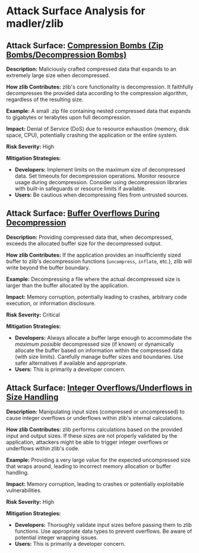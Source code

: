 # Attack Surface Analysis for madler/zlib

## Attack Surface: [Compression Bombs (Zip Bombs/Decompression Bombs)](./attack_surfaces/compression_bombs_(zip_bombsdecompression_bombs).md)

**Description:**  Maliciously crafted compressed data that expands to an extremely large size when decompressed.

**How zlib Contributes:** zlib's core functionality is decompression. It faithfully decompresses the provided data according to the compression algorithm, regardless of the resulting size.

**Example:** A small .zip file containing nested compressed data that expands to gigabytes or terabytes upon full decompression.

**Impact:** Denial of Service (DoS) due to resource exhaustion (memory, disk space, CPU), potentially crashing the application or the entire system.

**Risk Severity:** High

**Mitigation Strategies:**
* **Developers:** Implement limits on the maximum size of decompressed data. Set timeouts for decompression operations. Monitor resource usage during decompression. Consider using decompression libraries with built-in safeguards or resource limits if available.
* **Users:** Be cautious when decompressing files from untrusted sources.

## Attack Surface: [Buffer Overflows During Decompression](./attack_surfaces/buffer_overflows_during_decompression.md)

**Description:**  Providing compressed data that, when decompressed, exceeds the allocated buffer size for the decompressed output.

**How zlib Contributes:** If the application provides an insufficiently sized buffer to zlib's decompression functions (`uncompress`, `inflate`, etc.), zlib will write beyond the buffer boundary.

**Example:** Decompressing a file where the actual decompressed size is larger than the buffer allocated by the application.

**Impact:** Memory corruption, potentially leading to crashes, arbitrary code execution, or information disclosure.

**Risk Severity:** Critical

**Mitigation Strategies:**
* **Developers:**  Always allocate a buffer large enough to accommodate the *maximum possible* decompressed size (if known) or dynamically allocate the buffer based on information within the compressed data (with size limits). Carefully manage buffer sizes and boundaries. Use safer alternatives if available and appropriate.
* **Users:**  This is primarily a developer concern.

## Attack Surface: [Integer Overflows/Underflows in Size Handling](./attack_surfaces/integer_overflowsunderflows_in_size_handling.md)

**Description:**  Manipulating input sizes (compressed or uncompressed) to cause integer overflows or underflows within zlib's internal calculations.

**How zlib Contributes:** zlib performs calculations based on the provided input and output sizes. If these sizes are not properly validated by the application, attackers might be able to trigger integer overflows or underflows within zlib's code.

**Example:** Providing a very large value for the expected uncompressed size that wraps around, leading to incorrect memory allocation or buffer handling.

**Impact:** Memory corruption, leading to crashes or potentially exploitable vulnerabilities.

**Risk Severity:** High

**Mitigation Strategies:**
* **Developers:**  Thoroughly validate input sizes before passing them to zlib functions. Use appropriate data types to prevent overflows. Be aware of potential integer wrapping issues.
* **Users:** This is primarily a developer concern.


